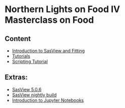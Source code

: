 

Northern Lights on Food IV Masterclass on Food 
===================================================
## Content
- [Introduction to SasView and Fitting](SasView_NLoF.pptx)
- [Tutorials](https://www.sasview.org/documentation/)
- [Scripting Tutorial](SasModelsSphereFit.ipynb)

## Extras:
- [SasView 5.0.6](https://github.com/SasView/sasview/releases/tag/v5.0.6)
- [SasView nightly build](https://github.com/SasView/sasview/releases/tag/nightly-build)
- [Introduction to Jupyter Notebooks](https://github.com/ess-dmsc-dram/python-course-ikon/blob/master/notebooks/1_jupyter_basics/jupyter-notebook-intro.ipynb)

